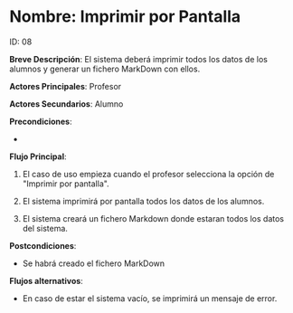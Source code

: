 # Nombre: Imprimir por Pantalla

ID: 08

**Breve Descripción**: El sistema deberá imprimir todos los datos de los alumnos y generar un fichero MarkDown con ellos.

**Actores Principales**: Profesor

**Actores Secundarios**: Alumno

**Precondiciones**:

   * 

**Flujo Principal**:

   1. El caso de uso empieza cuando el profesor selecciona la opción de "Imprimir por pantalla".

   2. El sistema imprimirá por pantalla todos los datos de los alumnos.

   3. El sistema creará un fichero Markdown donde estaran todos los datos del sistema.

**Postcondiciones**:

   * Se habrá creado el fichero MarkDown

**Flujos alternativos**:

   * En caso de estar el sistema vacío, se imprimirá un mensaje de error.
